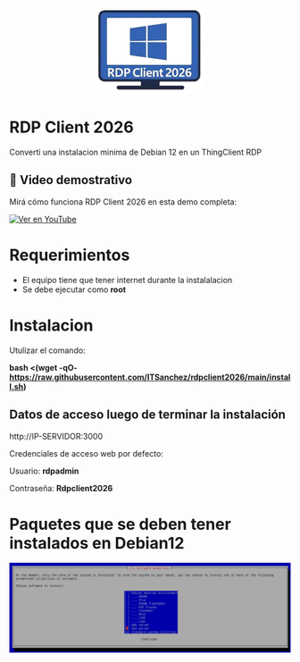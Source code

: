 <p align="center">
  <img src="https://raw.githubusercontent.com/ITSanchez/rdpclient2026/main/web-logo.png" alt="Logo" width="200" />
</p>

# RDP Client 2026
Converti una instalacion minima de Debian 12 en un ThingClient RDP 

## 🎥 Video demostrativo

Mirá cómo funciona RDP Client 2026 en esta demo completa:

[![Ver en YouTube](https://img.youtube.com/vi/8mDTagR0aKs/hqdefault.jpg)](https://www.youtube.com/watch?v=8mDTagR0aKs)


# Requerimientos
* El equipo tiene que tener internet durante la instalalacion
* Se debe ejecutar como **root**

# Instalacion  

Utulizar el comando: 

**bash <(wget -qO- https://raw.githubusercontent.com/ITSanchez/rdpclient2026/main/install.sh)**

## Datos de acceso luego de terminar la instalación 
http://IP-SERVIDOR:3000

Credenciales de acceso web por defecto:

Usuario:    **rdpadmin**

Contraseña: **Rdpclient2026**

# Paquetes que se deben tener instalados en Debian12

![Debian 12 Mínimo](https://raw.githubusercontent.com/ITSanchez/rdpclient2026/main/Debian12-Minimo.jpeg)
